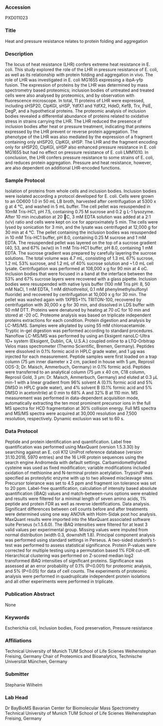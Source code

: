 ### Accession
PXD011023

### Title
Heat and pressure resistance relates to protein folding and aggregation

### Description
The locus of heat resistance (LHR) confers extreme heat resistance in E. coli. This study explored the role of the LHR in pressure resistance of E. coli, as well as its relationship with protein folding and aggregation in vivo. The role of LHR was investigated in E. coli MG1655 expressing a ibpA-yfp fusion. The expression of proteins by the LHR was determined by mass spectrometry based proteomics; inclusion bodies of untreated and treated cells were also analysed by proteomics, and by observation with fluorescence microscope. In total, 11 proteins of LHR were expressed, including sHSP20, ClpKGI, sHSP, YdfX1 and YdfX2, HdeD, KefB, Trx, PsiE, DegP, and a hypothetical proteins. The proteomic analysis of inclusion bodies revealed a differential abundance of proteins related to oxidative stress in strains carrying the LHR. The LHR reduced the presence of inclusion bodies after heat or pressure treatment, indicating that proteins expressed by the LHR prevent or reverse protein aggregation. The phenotype of the LHR was also mediated by the expression of a fragment containing only sHSP20, ClpKGI, sHSP. The LHR and the fragment encoding only for sHSP20, ClpKGI, sHSP also enhanced pressure resistance in E. coli MG1655 but had no effect on pressure resistance of E. coli LMM1010. In conclusion, the LHR confers pressure resistance to some strains of E. coli, and reduces protein aggregation. Pressure and heat resistance, however, are also dependent on additional LHR-encoded functions.

### Sample Protocol
Isolation of proteins from whole cells and inclusion bodies. Inclusion bodies were isolated according a protocol developed for E. coli. Cells were grown to an OD600 1.0 in 50 mL LB broth, harvested after centrifugation at 5300 x g at 4 °C, and washed in 5 mL buffer. The cell pellet was resuspended in 10mM Tris-HC1, pH 7.5, containing 0.75 M sucrose and 0.2 g L-1 lysozyme. After 10 min incubation at 20 C, 3 mM EDTA solution was added at a 2:1 (v/v) ratio and cells were kept on ice for approximately 5 min. The cells were lysed by sonication for 3 min, and the lysate was centrifuged at 12,000 g for 30 min at 4 °C. The pellet containing the inclusion bodies was resuspended in 10 mM Tris-HC1 buffer, pH 8.0, containing 0.25 M sucrose and 1 mM EDTA. The resuspended pellet was layered on the top of a sucrose gradient (40, 53, and 67% (w/w)) in 1 mM Tris-HC1 buffer, pH 8.0, containing 1 mM EDTA. The sucrose gradient was prepared by carefully layering the sucrose solutions. The total volume was 4.7 mL, consisting of 1.3 mL 67% sucrose, 1.2 mL 53% sucrose, and 1.2 mL of 40% sucrose solution and ~1.0 mL cell lysate. Centrifugation was performed at 108,000 x g for 90 min at 4 oC. Inclusion bodies that were focused in a band at the interface between the 53% and 67% sucrose layers were recovered with a glass pipette. Inclusion bodies were resuspended with native lysis buffer (100 mM Tris pH: 8, 50 mM NaCl, 1 mM EDTA, 1 mM dithiothreitol, 0.1 mM phenylmethylsulfonyl fluoride) and recovered by centrifugation at 10,000 x g for 30 min. The pellet was washed again with 1XPBS+1% TRITON-100, recovered by centrifugation with 30,000 x g for 30 min, and dissolved in LDS buffer with 50 mM DTT. Proteins were denatured by heating at 70 oC for 10 min and stored at -20 oC. Proteome analysis was based on triplicate independent proteins extractions for each condition.  Protein digestion and analysis by LC-MS/MS. Samples were alkylated by using 55 mM chloroacetamide. Tryptic in-gel digestion was performed according to standard procedures. Nanoflow LC-MS/MS was performed by using an Eksigent nanoLC-Ultra 1D+ system (Eksigent, Dublin, CA, U.S.A.) coupled online to a LTQ-Orbitrap Velos mass spectrometer (Thermo Scientific, Bremen, Germany). Peptides were dissolved in 0.1% formic acid in HPLC grade water, and 1 μg was injected for each measurement. Peptide samples were first loaded on a trap column (75 µm inner diameter x 2 cm, packed in house with 5 µm, Reprosil ODS-3; Dr. Maisch, Ammerbuch, Germany) in 0.1% formic acid. Peptides were transferred to an analytical column (75 µm x 40 cm, C18 column, Reprosil Gold, 3 µm: Dr. Maisch, Ammerbuch, Germany) and eluted at 0.3 µL min-1 with a linear gradient from 96% solvent A (0.1% formic acid and 5% DMSO in HPLC grade water), and 4% solvent B (0.1% formic acid and 5% DMSO in acetonitrile) at 0 min to 68% A and 32% B at 110 min. MS measurement was performed in data-dependent acquisition mode, automatically extracting the ten most prominent precursor ions in the full MS spectra for HCD fragmentation at 30% collision energy. Full MS spectra and MS/MS spectra were acquired at 30,000 resolution and 7,500 resolution, respectively. Dynamic exclusion was set to 60 s.

### Data Protocol
Peptide and protein identification and quantification. Label free quantification was performed using MaxQuant (version 1.5.3.30) by searching against an E. coli K12 UniProt reference database (version 31.10.2016, 5970 entries) and the 16 LHR protein sequences using the search engine Andromeda with default settings. Carbamidomethylated cysteine was used as fixed modification; variable modifications included oxidation of methionine and N-terminal protein acetylation. Trypsin/P was specified as proteolytic enzyme with up to two allowed miscleavage sites. Precursor tolerance was set to 4.5 ppm and fragment ion tolerance was set to 20 ppm. Label-free quantification, calculation of intensity based absolute quantification (iBAQ) values and match-between-runs options were enabled and results were filtered for a minimal length of seven amino acids, 1% peptide and protein FDR as well as reverse identifications. Data analysis. Significant differences between cell counts before and after treatments were determined using one way ANOVA with Holm-Sidak post hoc analysis. MaxQuant results were imported into the MaxQuant associated software suite Perseus (v.1.5.6.0). The iBAQ intensities were filtered for at least 3 valid values per experimental group. Missing values were imputed from normal distribution (width 0.3, downshift 1.8). Principal component analysis was performed using standard settings in Perseus. A two-sided student’s t-test was performed to assess statistical significance. Protein P-values were corrected for multiple testing using a permutation based 1% FDR cut-off. Hierarchical clustering was performed on Z-scored median log2 transformed iBAQ intensities of significant proteins. Significance was assessed at an error probability of 0.1% (P<0.001) for proteomic analysis, and 5% (P<0.05) for data of cell counts. The experiments of proteomic analysis were performed in quadruplicate independent protein isolations and all other experiments were performed in triplicate.

### Publication Abstract
None

### Keywords
Escherichia coli, Inclusion bodies, Food preservation, Pressure resistance

### Affiliations
Technical University of Munich TUM School of Life Scienes Weihenstephan Freising, Germany
Chair of Proteomics and Bioanalytics, Technische Universität München, Germany

### Submitter
Stephanie Wilhelm 

### Lab Head
Dr BayBioMS Bavarian Center for Biomolecular Mass Spectrometry
Technical University of Munich TUM School of Life Scienes Weihenstephan Freising, Germany


